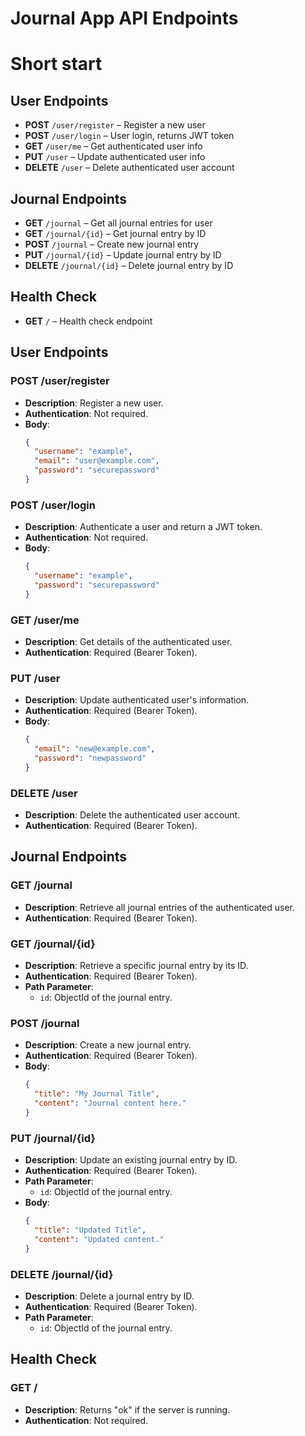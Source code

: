 # Journal App API Endpoints
# Short start
## User Endpoints
- **POST** `/user/register` – Register a new user
- **POST** `/user/login` – User login, returns JWT token
- **GET** `/user/me` – Get authenticated user info
- **PUT** `/user` – Update authenticated user info
- **DELETE** `/user` – Delete authenticated user account

## Journal Endpoints
- **GET** `/journal` – Get all journal entries for user
- **GET** `/journal/{id}` – Get journal entry by ID
- **POST** `/journal` – Create new journal entry
- **PUT** `/journal/{id}` – Update journal entry by ID
- **DELETE** `/journal/{id}` – Delete journal entry by ID

## Health Check
- **GET** `/` – Health check endpoint
## User Endpoints

### POST /user/register
- **Description**: Register a new user.
- **Authentication**: Not required.
- **Body**:
  ```json
  {
    "username": "example",
    "email": "user@example.com",
    "password": "securepassword"
  }
  ```

### POST /user/login
- **Description**: Authenticate a user and return a JWT token.
- **Authentication**: Not required.
- **Body**:
  ```json
  {
    "username": "example",
    "password": "securepassword"
  }
  ```

### GET /user/me
- **Description**: Get details of the authenticated user.
- **Authentication**: Required (Bearer Token).

### PUT /user
- **Description**: Update authenticated user's information.
- **Authentication**: Required (Bearer Token).
- **Body**:
  ```json
  {
    "email": "new@example.com",
    "password": "newpassword"
  }
  ```

### DELETE /user
- **Description**: Delete the authenticated user account.
- **Authentication**: Required (Bearer Token).

## Journal Endpoints

### GET /journal
- **Description**: Retrieve all journal entries of the authenticated user.
- **Authentication**: Required (Bearer Token).

### GET /journal/{id}
- **Description**: Retrieve a specific journal entry by its ID.
- **Authentication**: Required (Bearer Token).
- **Path Parameter**:
  - `id`: ObjectId of the journal entry.

### POST /journal
- **Description**: Create a new journal entry.
- **Authentication**: Required (Bearer Token).
- **Body**:
  ```json
  {
    "title": "My Journal Title",
    "content": "Journal content here."
  }
  ```

### PUT /journal/{id}
- **Description**: Update an existing journal entry by ID.
- **Authentication**: Required (Bearer Token).
- **Path Parameter**:
  - `id`: ObjectId of the journal entry.
- **Body**:
  ```json
  {
    "title": "Updated Title",
    "content": "Updated content."
  }
  ```

### DELETE /journal/{id}
- **Description**: Delete a journal entry by ID.
- **Authentication**: Required (Bearer Token).
- **Path Parameter**:
  - `id`: ObjectId of the journal entry.

## Health Check

### GET /
- **Description**: Returns "ok" if the server is running.
- **Authentication**: Not required.
